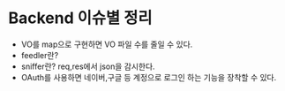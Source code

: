# Backend 이슈별 정리

- VO를 map으로 구현하면 VO 파일 수를 줄일 수 있다.
- feedler란?
- sniffer란? req,res에서 json을 감시한다.
- OAuth를 사용하면 네이버,구글 등 계정으로 로그인 하는 기능을 장착할 수 있다.
